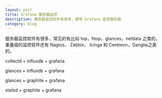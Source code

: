```yaml
---
layout: post
title: Grafana 服务器监控
description: 服务器监控软件有很多，使用 Grafana 监控服务器
category: blog
---
```


服务器监控软件有很多，常见的有比如 top，htop，glances，netdata 之类的，重量级的监控软件还有 Nagios、 Zabbix、 Icinga 和 Centreon，Ganglia之类的。

collectd + influxdb + grafana

glances  + influxdb + grafana

glances + graphite + grafana

statsd + graphite + grafana

